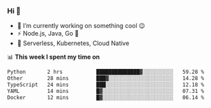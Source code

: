 ### Hi 👋

<!--
**nodejh/nodejh** is a ✨ _special_ ✨ repository because its `README.md` (this file) appears on your GitHub profile.

Here are some ideas to get you started:

- 🔭 I’m currently working on ...
- 🌱 I’m currently learning ...
- 👯 I’m looking to collaborate on ...
- 🤔 I’m looking for help with ...
- 💬 Ask me about ...
- 📫 How to reach me: ...
- 😄 Pronouns: ...
- ⚡ Fun fact: ...
-->

- 🔭 I’m currently working on something cool :wink:
- ⚡ Node.js, Java, Go :thought_balloon:
- 🤖 Serverless, Kubernetes, Cloud Native

📊 **This week I spent my time on**

<!--START_SECTION:waka-->

```txt
Python       2 hrs           ██████████████▓░░░░░░░░░░   59.28 %
Other        28 mins         ███▓░░░░░░░░░░░░░░░░░░░░░   14.28 %
TypeScript   24 mins         ███░░░░░░░░░░░░░░░░░░░░░░   12.18 %
YAML         14 mins         █▓░░░░░░░░░░░░░░░░░░░░░░░   07.31 %
Docker       12 mins         █▓░░░░░░░░░░░░░░░░░░░░░░░   06.14 %
```

<!--END_SECTION:waka-->


<!--
:traffic_light: **Visitors**

![visitors](https://visitor-badge.glitch.me/badge?page_id=nodejh.nodejh)
-->
